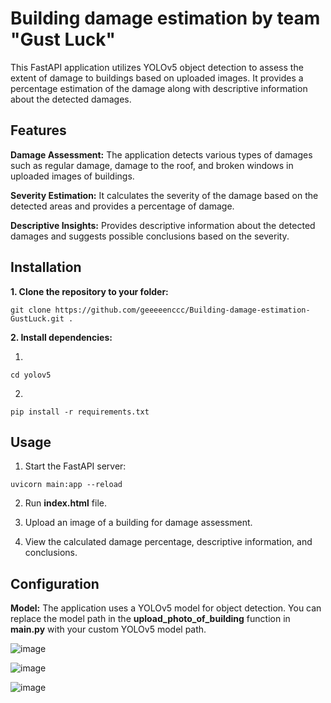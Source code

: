 # Building damage estimation by team "Gust Luck"

This FastAPI application utilizes YOLOv5 object detection to assess the extent of damage to buildings based on uploaded images. It provides a percentage estimation of the damage along with descriptive information about the detected damages.

## Features

**Damage Assessment:** The application detects various types of damages such as regular damage, damage to the roof, and broken windows in uploaded images of buildings.

**Severity Estimation:** It calculates the severity of the damage based on the detected areas and provides a percentage of damage.

**Descriptive Insights:** Provides descriptive information about the detected damages and suggests possible conclusions based on the severity.

## Installation

**1. Clone the repository to your folder:**
```commandline
git clone https://github.com/geeeeenccc/Building-damage-estimation-GustLuck.git .
```

**2. Install dependencies:**

1)
```commandline
cd yolov5
```

2)
```commandline
pip install -r requirements.txt
```

## Usage

1. Start the FastAPI server:
```commandline
uvicorn main:app --reload
```

2. Run **index.html** file.

3. Upload an image of a building for damage assessment.

4. View the calculated damage percentage, descriptive information, and conclusions.

## Configuration

**Model:** The application uses a YOLOv5 model for object detection. You can replace the model path in the **upload_photo_of_building** function in **main.py** with your custom YOLOv5 model path.

![image](https://github.com/geeeeenccc/Building-damage-estimation-GustLuck/assets/101811004/6b2ba63b-a1f1-4dc3-8316-58fdfed4aa08)


![image](https://github.com/geeeeenccc/Building-damage-estimation-GustLuck/assets/101811004/9377f82b-c9f1-4cd7-a9c2-990ab7704f02)


![image](https://github.com/geeeeenccc/Building-damage-estimation-GustLuck/assets/101811004/54c6842d-1b11-48d9-a9a3-e344f1fb6d00)

